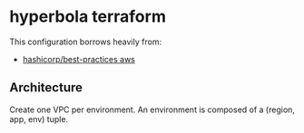 # hyperbola terraform

This configuration borrows heavily from:

- [hashicorp/best-practices aws](https://github.com/hashicorp/best-practices/tree/master/terraform/providers/aws)

## Architecture

Create one VPC per environment. An environment is composed of a (region, app, env) tuple.

